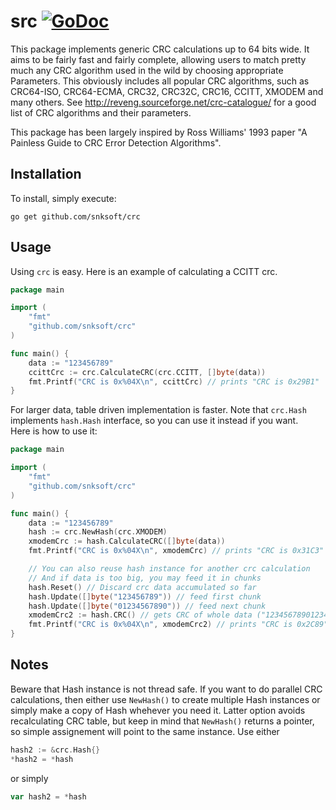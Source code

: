 src [![GoDoc](https://godoc.org/github.com/snksoft/src?status.png)](https://godoc.org/github.com/snksoft/crc)
========
This package implements generic CRC calculations up to 64 bits wide.
It aims to be fairly fast and fairly complete, allowing users to match pretty much
any CRC algorithm used in the wild by choosing appropriate Parameters. This obviously includes all popular CRC algorithms, such as CRC64-ISO, CRC64-ECMA, CRC32, CRC32C, CRC16, CCITT, XMODEM and many others. See http://reveng.sourceforge.net/crc-catalogue/ for a good list of CRC algorithms and their parameters.

This package has been largely inspired by Ross Williams' 1993 paper "A Painless Guide to CRC Error Detection Algorithms".


## Installation

To install, simply execute:

```
go get github.com/snksoft/crc
```

## Usage

Using `crc` is easy. Here is an example of calculating a CCITT crc.
```go
package main

import (
	"fmt"
	"github.com/snksoft/crc"
)

func main() {
	data := "123456789"
	ccittCrc := crc.CalculateCRC(crc.CCITT, []byte(data))
	fmt.Printf("CRC is 0x%04X\n", ccittCrc) // prints "CRC is 0x29B1"
}
```

For larger data, table driven implementation is faster. Note that `crc.Hash` implements `hash.Hash` interface, so you can use it instead if you want.  
Here is how to use it:
```go
package main

import (
	"fmt"
	"github.com/snksoft/crc"
)

func main() {
	data := "123456789"
	hash := crc.NewHash(crc.XMODEM)
	xmodemCrc := hash.CalculateCRC([]byte(data))
	fmt.Printf("CRC is 0x%04X\n", xmodemCrc) // prints "CRC is 0x31C3"

	// You can also reuse hash instance for another crc calculation
	// And if data is too big, you may feed it in chunks
	hash.Reset() // Discard crc data accumulated so far
	hash.Update([]byte("123456789")) // feed first chunk
	hash.Update([]byte("01234567890")) // feed next chunk
	xmodemCrc2 := hash.CRC() // gets CRC of whole data ("12345678901234567890")
	fmt.Printf("CRC is 0x%04X\n", xmodemCrc2) // prints "CRC is 0x2C89"
}
```
## Notes
Beware that Hash instance is not thread safe. If you want to do parallel CRC calculations, then either use `NewHash()` to create multiple Hash instances or simply make a copy of Hash whehever you need it. Latter option avoids recalculating CRC table, but keep in mind that `NewHash()` returns a pointer, so simple assignement will point to the same instance.
Use either
 ```go
hash2 := &crc.Hash{}
*hash2 = *hash
```
or simply
 ```go
var hash2 = *hash
 ```

